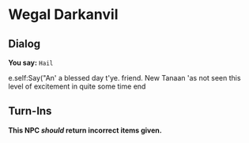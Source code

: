 # Wegal Darkanvil
## Dialog

**You say:** `Hail`



e.self:Say("An' a blessed day t'ye. friend. New Tanaan 'as not seen this level of excitement in quite some time 
end

## Turn-Ins



**This NPC *should* return incorrect items given.**





